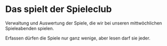 # Das spielt der Spieleclub
Verwaltung und Auswertung der Spiele, die wir bei unseren mittwöchlichen Spieleabenden spielen. 

Erfassen dürfen die Spiele nur ganz wenige, aber lesen darf sie jeder.
